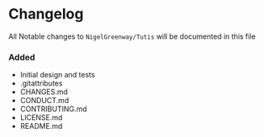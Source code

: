 # Changelog

All Notable changes to `NigelGreenway/Tutis` will be documented in this file

### Added
- Initial design and tests
- .gitattributes
- CHANGES.md
- CONDUCT.md
- CONTRIBUTING.md
- LICENSE.md
- README.md